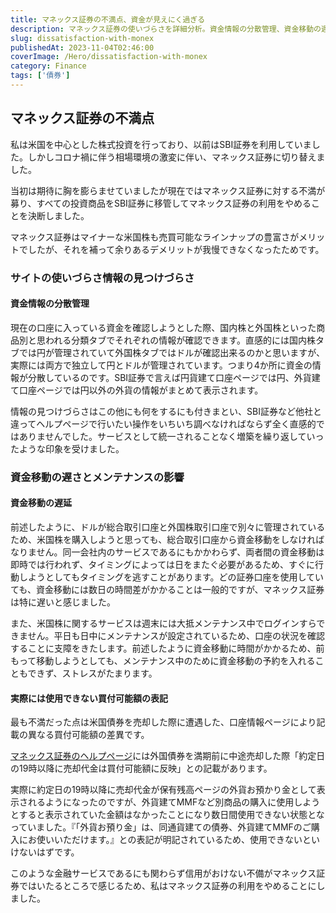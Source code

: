 ```yaml
---
title: マネックス証券の不満点、資金が見えにく過ぎる
description: マネックス証券の使いづらさを詳細分析。資金情報の分散管理、資金移動の遅延、メンテナンス頻度、実際には使用できない買付可能額表示など具体的な不満点と他社比較を踏まえた利用停止理由。
slug: dissatisfaction-with-monex
publishedAt: 2023-11-04T02:46:00
coverImage: /Hero/dissatisfaction-with-monex
category: Finance
tags: ['債券']
---
```


## マネックス証券の不満点

私は米国を中心とした株式投資を行っており、以前はSBI証券を利用していました。しかしコロナ禍に伴う相場環境の激変に伴い、マネックス証券に切り替えました。

当初は期待に胸を膨らませていましたが現在ではマネックス証券に対する不満が募り、すべての投資商品をSBI証券に移管してマネックス証券の利用をやめることを決断しました。

マネックス証券はマイナーな米国株も売買可能なラインナップの豊富さがメリットでしたが、それを補って余りあるデメリットが我慢できなくなったためです。

### サイトの使いづらさ情報の見つけづらさ

#### 資金情報の分散管理

現在の口座に入っている資金を確認しようとした際、国内株と外国株といった商品別と思われる分類タブでそれぞれの情報が確認できます。直感的には国内株タブでは円が管理されていて外国株タブではドルが確認出来るのかと思いますが、実際には両方で独立して円とドルが管理されています。つまり4か所に資金の情報が分散しているのです。SBI証券で言えば円貨建て口座ページでは円、外貨建て口座ページでは円以外の外貨の情報がまとめて表示されます。

情報の見つけづらさはこの他にも何をするにも付きまとい、SBI証券など他社と違ってヘルプページで行いたい操作をいちいち調べなければならず全く直感的ではありませんでした。サービスとして統一されることなく増築を繰り返していったような印象を受けました。

### 資金移動の遅さとメンテナンスの影響

#### 資金移動の遅延

前述したように、ドルが総合取引口座と外国株取引口座で別々に管理されているため、米国株を購入しようと思っても、総合取引口座から資金移動をしなければなりません。同一会社内のサービスであるにもかかわらず、両者間の資金移動は即時では行われず、タイミングによっては日をまたぐ必要があるため、すぐに行動しようとしてもタイミングを逃すことがあります。どの証券口座を使用していても、資金移動には数日の時間差がかかることは一般的ですが、マネックス証券は特に遅いと感じました。

また、米国株に関するサービスは週末には大抵メンテナンス中でログインすらできません。平日も日中にメンテナンスが設定されているため、口座の状況を確認することに支障をきたします。前述したように資金移動に時間がかかるため、前もって移動しようとしても、メンテナンス中のために資金移動の予約を入れることもできず、ストレスがたまります。

#### 実際には使用できない買付可能額の表記

最も不満だった点は米国債券を売却した際に遭遇した、口座情報ページにより記載の異なる買付可能額の差異です。

[マネックス証券のヘルプページ](https://info.monex.co.jp/bond/notes/midway.html)には外国債券を満期前に中途売却した際「約定日の19時以降に売却代金は買付可能額に反映」との記載があります。

実際に約定日の19時以降に売却代金が保有残高ページの外貨お預かり金として表示されるようになったのですが、外貨建てMMFなど別商品の購入に使用しようとすると表示されていた金額はなかったことになり数日間使用できない状態となっていました。『「外貨お預り金」は、同通貨建ての債券、外貨建てMMFのご購入にお使いいただけます。』との表記が明記されているため、使用できないといけないはずです。

このような金融サービスであるにも関わらず信用がおけない不備がマネックス証券ではいたるところで感じるため、私はマネックス証券の利用をやめることにしました。
